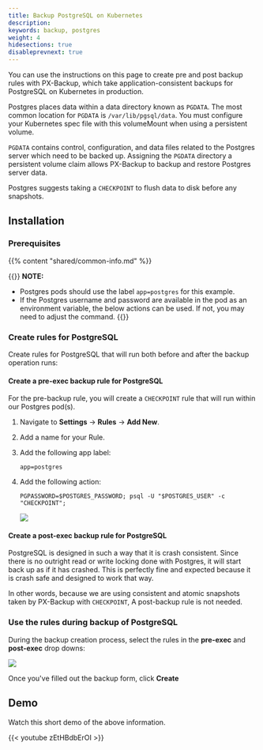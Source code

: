 ```yaml
---
title: Backup PostgreSQL on Kubernetes
description: 
keywords: backup, postgres
weight: 4
hidesections: true
disableprevnext: true
---
```


You can use the instructions on this page to create pre and post backup rules with PX-Backup, which take application-consistent backups for PostgreSQL on Kubernetes in production.

Postgres places data within a data directory known as `PGDATA`. The most common location for `PGDATA` is `/var/lib/pgsql/data`. You must configure your Kubernetes spec file with this volumeMount when using a persistent volume. 

`PGDATA` contains control, configuration, and data files related to the Postgres server which need to be backed up. Assigning the `PGDATA` directory a persistent volume claim allows PX-Backup to backup and restore Postgres server data. 

Postgres suggests taking a `CHECKPOINT` to flush data to disk before any snapshots.

## Installation

### Prerequisites

{{% content "shared/common-info.md" %}}

{{<info>}}
**NOTE:** 

* Postgres pods should use the label `app=postgres` for this example.
* If the Postgres username and password are available in the pod as an environment variable, the below actions can be used. If not, you may need to adjust the command.
{{</info>}}

### Create rules for PostgreSQL

Create rules for PostgreSQL that will run both before and after the backup operation runs:

#### Create a pre-exec backup rule for PostgreSQL

For the pre-backup rule, you will create a `CHECKPOINT` rule that will run within our Postgres pod(s).

1. Navigate to **Settings** → **Rules** → **Add New**.
2. Add a name for your Rule.
3. Add the following app label:

	```text
	app=postgres
	```

4. Add the following action:

	```text
	PGPASSWORD=$POSTGRES_PASSWORD; psql -U "$POSTGRES_USER" -c "CHECKPOINT";
	```

    ![](/img/postgres-pre-rule.png)

#### Create a post-exec backup rule for PostgreSQL

PostgreSQL is designed in such a way that it is crash consistent. Since there is no outright read or write locking done with Postgres, it will start back up as if it has crashed. This is perfectly fine and expected because it is crash safe and designed to work that way.

In other words, because we are using consistent and atomic snapshots taken by PX-Backup with `CHECKPOINT`, A post-backup rule is not needed.

### Use the rules during backup of PostgreSQL

During the backup creation process, select the rules in the **pre-exec** and **post-exec** drop downs:

![](/img/postgres-use-rules.png)

Once you've filled out the backup form, click **Create**

## Demo

Watch this short demo of the above information.

{{< youtube  zEtHBdbErOI >}}